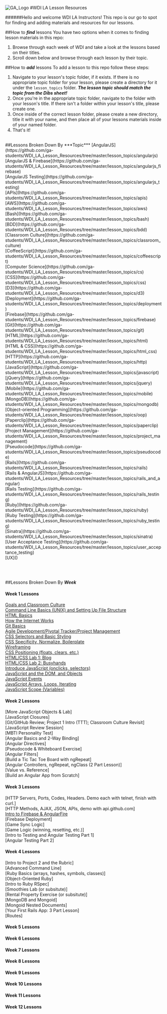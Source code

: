 ![GA_Logo](https://raw.github.com/generalassembly/ga-ruby-on-rails-for-devs/master/images/ga.png)
#WDI LA Lesson Resources







######Hello and welcome WDI LA Instructors! This repo is our go to spot for finding and adding materials and resources for our lessons.

##How to ***find*** lessons
You have two options when it comes to finding lesson materials in this repo:

1. Browse through each week of WDI and take a look at the lessons based on their titles.
2. Scroll down below and browse through each lesson by their topic.

##How to ***add*** lessons
To add a lesson to this repo follow these steps:

1. Navigate to your lesson's topic folder, if it exists. If there is no appropriate topic folder for your lesson, please create a directory for it under the ```lesson_topics``` folder. ***The lesson topic should match the topic from the Dibs sheet!***
2. Once you're in the appropriate topic folder, navigate to the folder with your lesson's title. If there isn't a folder within your lesson's title, please create one. 
3. Once inside of the correct lesson folder, please create a new directory, title it with your name, and then place all of your lessons materials inside of your named folder.
4. That's it!

<br>
##Lessons Broken Down By ***Topic***
[AngularJS](https://github.com/ga-students/WDI_LA_Lesson_Resources/tree/master/lesson_topics/angularjs)
<br>[AngularJS & Firebase](https://github.com/ga-students/WDI_LA_Lesson_Resources/tree/master/lesson_topics/angularjs_firebase)
<br>[AngularJS Testing](https://github.com/ga-students/WDI_LA_Lesson_Resources/tree/master/lesson_topics/angularjs_testing)
<br>[APIs](https://github.com/ga-students/WDI_LA_Lesson_Resources/tree/master/lesson_topics/apis)
<br>[AWS](https://github.com/ga-students/WDI_LA_Lesson_Resources/tree/master/lesson_topics/aws)
<br>[Bash](https://github.com/ga-students/WDI_LA_Lesson_Resources/tree/master/lesson_topics/bash)
<br>[BDD](https://github.com/ga-students/WDI_LA_Lesson_Resources/tree/master/lesson_topics/bdd)
<br>[Classroom Culture](https://github.com/ga-students/WDI_LA_Lesson_Resources/tree/master/lesson_topics/classroom_culture)
<br>[CoffeeScript](https://github.com/ga-students/WDI_LA_Lesson_Resources/tree/master/lesson_topics/coffeescript)
<br>[Computer Science](https://github.com/ga-students/WDI_LA_Lesson_Resources/tree/master/lesson_topics/cs)
<br>[CSS](https://github.com/ga-students/WDI_LA_Lesson_Resources/tree/master/lesson_topics/css)
<br>[D3](https://github.com/ga-students/WDI_LA_Lesson_Resources/tree/master/lesson_topics/d3)
<br>[Deployment](https://github.com/ga-students/WDI_LA_Lesson_Resources/tree/master/lesson_topics/deployment)
<br>[Firebase](https://github.com/ga-students/WDI_LA_Lesson_Resources/tree/master/lesson_topics/firebase)
<br>[Git](https://github.com/ga-students/WDI_LA_Lesson_Resources/tree/master/lesson_topics/git)
<br>[HTML](https://github.com/ga-students/WDI_LA_Lesson_Resources/tree/master/lesson_topics/html)
<br>[HTML & CSS](https://github.com/ga-students/WDI_LA_Lesson_Resources/tree/master/lesson_topics/html_css)
<br>[HTTP](https://github.com/ga-students/WDI_LA_Lesson_Resources/tree/master/lesson_topics/http)
<br>[JavaScript](https://github.com/ga-students/WDI_LA_Lesson_Resources/tree/master/lesson_topics/javascript)
<br>[jQuery](https://github.com/ga-students/WDI_LA_Lesson_Resources/tree/master/lesson_topics/jquery)
<br>[Mobile](https://github.com/ga-students/WDI_LA_Lesson_Resources/tree/master/lesson_topics/mobile)
<br>[MongoDB](https://github.com/ga-students/WDI_LA_Lesson_Resources/tree/master/lesson_topics/mongodb)
<br>[Object-oriented Programming](https://github.com/ga-students/WDI_LA_Lesson_Resources/tree/master/lesson_topics/oop)
<br>[Paperclip](https://github.com/ga-students/WDI_LA_Lesson_Resources/tree/master/lesson_topics/paperclip)
<br>[Project Management](https://github.com/ga-students/WDI_LA_Lesson_Resources/tree/master/lesson_topics/project_management)
<br>[Pseudocode](https://github.com/ga-students/WDI_LA_Lesson_Resources/tree/master/lesson_topics/pseudocode)
<br>[Rails](https://github.com/ga-students/WDI_LA_Lesson_Resources/tree/master/lesson_topics/rails)
<br>[Rails & AngularJS](https://github.com/ga-students/WDI_LA_Lesson_Resources/tree/master/lesson_topics/rails_and_angular)
<br>[Rails Testing](https://github.com/ga-students/WDI_LA_Lesson_Resources/tree/master/lesson_topics/rails_testing)
<br>[Ruby](https://github.com/ga-students/WDI_LA_Lesson_Resources/tree/master/lesson_topics/ruby)
<br>[Ruby Testing](https://github.com/ga-students/WDI_LA_Lesson_Resources/tree/master/lesson_topics/ruby_testing)
<br>[Sinatra](https://github.com/ga-students/WDI_LA_Lesson_Resources/tree/master/lesson_topics/sinatra)
<br>[User Acceptance Testing](https://github.com/ga-students/WDI_LA_Lesson_Resources/tree/master/lesson_topics/user_acceptance_testing)
<br>[UX]()



<br><br>



##Lessons Broken Down By ***Week***
#### Week 1 Lessons
[Goals and Classroom Culture](https://github.com/ga-students/WDI_LA_Lesson_Resources/tree/master/lesson_topics/classroom_culture/goals_and_classroom_culture)
<br>[Command Line Basics (UNIX) and Setting Up File Structure](https://github.com/ga-students/WDI_LA_Lesson_Resources/tree/master/lesson_topics/bash/command_line_basics)
<br>[HTML Basics](https://github.com/ga-students/WDI_LA_Lesson_Resources/tree/master/lesson_topics/html/html_basics)
<br>[How the Internet Works](https://github.com/ga-students/WDI_LA_Lesson_Resources/tree/master/lesson_topics/cs/how_the_internet_works)
<br>[Git Basics](https://github.com/ga-students/WDI_LA_Lesson_Resources/tree/master/lesson_topics/project_management/git_basics)
<br>[Agile Development/Pivotal Tracker/Project Management](https://github.com/ga-students/WDI_LA_Lesson_Resources/tree/master/lesson_topics/project_management/agile_development_pivotaltracker)
<br>[CSS Selectors and Basic Styling](https://github.com/ga-students/WDI_LA_Lesson_Resources/tree/master/lesson_topics/css/css_selectors_and_basic_styling)
<br>[CSS Specificity, Normalize, Boilerplate](https://github.com/ga-students/WDI_LA_Lesson_Resources/tree/master/lesson_topics/css/css_specificity_normalize_boilerplate)
<br>[Wireframing](https://github.com/ga-students/WDI_LA_Lesson_Resources/tree/master/lesson_topics/ux/wireframing)
<br>[CSS Positioning (floats, clears, etc.)](https://github.com/ga-students/WDI_LA_Lesson_Resources/tree/master/lesson_topics/css/css_positioning)
<br>[HTML/CSS Lab 1: Blog](https://github.com/ga-students/WDI_LA_Lesson_Resources/tree/master/lesson_topics/html_css/html_css_blog_lab)
<br>[HTML/CSS Lab 2: Busyhands](https://github.com/ga-students/WDI_LA_Lesson_Resources/tree/master/lesson_topics/html_css/html_css_busyhands_lab)
<br>[Introduce JavaScript (onclicks, selectors)](https://github.com/ga-students/WDI_LA_Lesson_Resources/tree/master/lesson_topics/javascript/introduce_javascript)
<br>[JavaScript and the DOM, and Objects](https://github.com/ga-students/WDI_LA_Lesson_Resources/tree/master/lesson_topics/javascript/js_and_the_dom_and_objects)
<br>[JavaScript Events](https://github.com/ga-students/WDI_LA_Lesson_Resources/tree/master/lesson_topics/javascript/js_events)
<br>[JavaScript Arrays, Loops, Iterating](https://github.com/ga-students/WDI_LA_Lesson_Resources/tree/master/lesson_topics/javascript/js_arrays_loops_iterating)
<br>[JavaScript Scope (Variables)](https://github.com/ga-students/WDI_LA_Lesson_Resources/tree/master/lesson_topics/javascript/js_scope)

#### Week 2 Lessons
[More JavaScript Objects & Lab]
<br>[JavaScript Closures]
<br>[Git/GitHub Review; Project 1 Intro (TTT); Classroom Culture Revisit]
<br>[JavaScript Review Session]
<br>[MBTI Personality Test]
<br>[Angular Basics and 2-Way Binding]
<br>[Angular Directives]
<br>[Pseudocode & Whiteboard Exercise]
<br>[Angular Filters]
<br>[Build a Tic Tac Toe Board with ngRepeat]
<br>[Angular Controllers, ngRepeat, ngClass (2 Part Lesson)]
<br>[Value vs. Reference]
<br>[Build an Angular App from Scratch]

#### Week 3 Lessons
[HTTP Servers, Ports, Codes, Headers. Demo each with telnet, finish with curl.]
<br>[HTTP Methods, AJAX, JSON, APIs, demo with api.github.com]
<br>[Intro to Firebase & AngularFire]()
<br>[Firebase Deployment]
<br>[Game Sync Logic]
<br>[Game Logic (winning, resetting, etc.)]
<br>[Intro to Testing and Angular Testing Part 1]
<br>[Angular Testing Part 2]
#### Week 4 Lessons
[Intro to Project 2 and the Rubric]
<br>[Advanced Command Line]
<br>[Ruby Basics (arrays, hashes, symbols, classes)]
<br>[Object-Oriented Ruby]
<br>[Intro to Ruby RSpec]
<br>[Smoothies Lab (or subsitute)]
<br>[Rental Property Exercise (or subsitute)]
<br>[MongoDB and Mongoid]
<br>[Mongoid Nested Documents]
<br>[Your First Rails App: 3 Part Lesson]
<br>[Routes]
#### Week 5 Lessons
#### Week 6 Lessons
#### Week 7 Lessons
#### Week 8 Lessons
#### Week 9 Lessons
#### Week 10 Lessons
#### Week 11 Lessons
#### Week 12 Lessons

<br><br>
